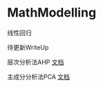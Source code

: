 # MathModelling

线性回归

待更新WriteUp

层次分析法AHP
[文档](https://ihanofficial.github.io/e8d66bd958ba/)

主成分分析法PCA
[文档](https://ihanofficial.github.io/e1753a0503c5/)


